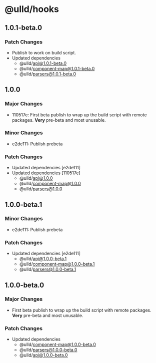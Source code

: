 # @ulld/hooks

## 1.0.1-beta.0

### Patch Changes

- Publish to work on build script.
- Updated dependencies
  - @ulld/api@1.0.1-beta.0
  - @ulld/component-map@1.0.1-beta.0
  - @ulld/parsers@1.0.1-beta.0

## 1.0.0

### Major Changes

- 110517e: First beta publish to wrap up the build script with remote packages. **Very** pre-beta and most unusable.

### Minor Changes

- e2de111: Publish prebeta

### Patch Changes

- Updated dependencies [e2de111]
- Updated dependencies [110517e]
  - @ulld/api@1.0.0
  - @ulld/component-map@1.0.0
  - @ulld/parsers@1.0.0

## 1.0.0-beta.1

### Minor Changes

- e2de111: Publish prebeta

### Patch Changes

- Updated dependencies [e2de111]
  - @ulld/api@1.0.0-beta.1
  - @ulld/component-map@1.0.0-beta.1
  - @ulld/parsers@1.0.0-beta.1

## 1.0.0-beta.0

### Major Changes

- First beta publish to wrap up the build script with remote packages. **Very** pre-beta and most unusable.

### Patch Changes

- Updated dependencies
  - @ulld/component-map@1.0.0-beta.0
  - @ulld/parsers@1.0.0-beta.0
  - @ulld/api@1.0.0-beta.0
